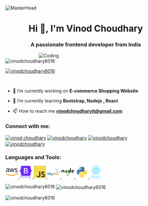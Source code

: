 ![MasterHead](https://user-images.githubusercontent.com/10498744/210012254-234538ff-d198-48aa-8964-37e6fd45d227.gif)
<h1 align="center">Hi 👋, I'm Vinod Choudhary</h1>
<h3 align="center">A passionate frontend developer from India</h3>

<img align="right" alt="Coding" width="400" src="https://cdn.dribbble.com/users/1162077/screenshots/3848914/programmer.gif">

<p align="left"> <img src="https://komarev.com/ghpvc/?username=vinodchoudhary6016&label=Profile%20views&color=0e75b6&style=flat" alt="vinodchoudhary6016" /> </p>


<p align="left"> <a href="https://github.com/ryo-ma/github-profile-trophy"><img src="https://github-profile-trophy.vercel.app/?username=vinodchoudhary6016" alt="vinodchoudhary6016" /></a> </p>

<p align="left"> <a href="https://twitter.com/" target="blank"><img src="https://img.shields.io/twitter/follow/?logo=twitter&style=for-the-badge" alt="" /></a> </p>

- 🔭 I’m currently working on **E-commerce Shopping Website**

- 🌱 I’m currently learning **Bootstrap, Nodejs , React**

- 📫 How to reach me **vinodchoudharyit@gmail.com**

<h3 align="left">Connect with me:</h3>
<p align="left">
<a href="https://linkedin.com/in/vinod choudhary" target="blank"><img align="center" src="https://raw.githubusercontent.com/rahuldkjain/github-profile-readme-generator/master/src/images/icons/Social/linked-in-alt.svg" alt="vinod choudhary" height="30" width="40" /></a>
<a href="https://www.codechef.com/users/vinodchoudhary" target="blank"><img align="center" src="https://cdn.jsdelivr.net/npm/simple-icons@3.1.0/icons/codechef.svg" alt="vinodchoudhary" height="30" width="40" /></a>
<a href="https://auth.geeksforgeeks.org/user/vinodchoudhary" target="blank"><img align="center" src="https://raw.githubusercontent.com/rahuldkjain/github-profile-readme-generator/master/src/images/icons/Social/geeks-for-geeks.svg" alt="vinodchoudhary" height="30" width="40" /></a>
<a href="https://www.topcoder.com/members/vinodchoudhary" target="blank"><img align="center" src="https://raw.githubusercontent.com/rahuldkjain/github-profile-readme-generator/master/src/images/icons/Social/topcoder.svg" alt="vinodchoudhary" height="30" width="40" /></a>
</p>

<h3 align="left">Languages and Tools:</h3>
<p align="left"> <a href="https://aws.amazon.com" target="_blank" rel="noreferrer"> <img src="https://raw.githubusercontent.com/devicons/devicon/master/icons/amazonwebservices/amazonwebservices-original-wordmark.svg" alt="aws" width="40" height="40"/> </a> <a href="https://getbootstrap.com" target="_blank" rel="noreferrer"> <img src="https://raw.githubusercontent.com/devicons/devicon/master/icons/bootstrap/bootstrap-plain-wordmark.svg" alt="bootstrap" width="40" height="40"/> </a> <a href="https://developer.mozilla.org/en-US/docs/Web/JavaScript" target="_blank" rel="noreferrer"> <img src="https://raw.githubusercontent.com/devicons/devicon/master/icons/javascript/javascript-original.svg" alt="javascript" width="40" height="40"/> </a> <a href="https://www.mysql.com/" target="_blank" rel="noreferrer"> <img src="https://raw.githubusercontent.com/devicons/devicon/master/icons/mysql/mysql-original-wordmark.svg" alt="mysql" width="40" height="40"/> </a> <a href="https://nodejs.org" target="_blank" rel="noreferrer"> <img src="https://raw.githubusercontent.com/devicons/devicon/master/icons/nodejs/nodejs-original-wordmark.svg" alt="nodejs" width="40" height="40"/> </a> <a href="https://www.python.org" target="_blank" rel="noreferrer"> <img src="https://raw.githubusercontent.com/devicons/devicon/master/icons/python/python-original.svg" alt="python" width="40" height="40"/> </a> <a href="https://reactjs.org/" target="_blank" rel="noreferrer"> <img src="https://raw.githubusercontent.com/devicons/devicon/master/icons/react/react-original-wordmark.svg" alt="react" width="40" height="40"/> </a> </p>

<p><img align="left" src="https://github-readme-stats.vercel.app/api/top-langs?username=vinodchoudhary6016&show_icons=true&locale=en&layout=compact" alt="vinodchoudhary6016" /></p>

<p>&nbsp;<img align="center" src="https://github-readme-stats.vercel.app/api?username=vinodchoudhary6016&show_icons=true&locale=en" alt="vinodchoudhary6016" /></p>

<p><img align="center" src="https://github-readme-streak-stats.herokuapp.com/?user=vinodchoudhary6016&" alt="vinodchoudhary6016" /></p>
